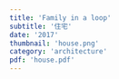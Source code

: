 ```yaml
---
title: 'Family in a loop'
subtitle: '住宅'
date: '2017'
thumbnail: 'house.png'
category: 'architecture'
pdf: 'house.pdf'
---
```


